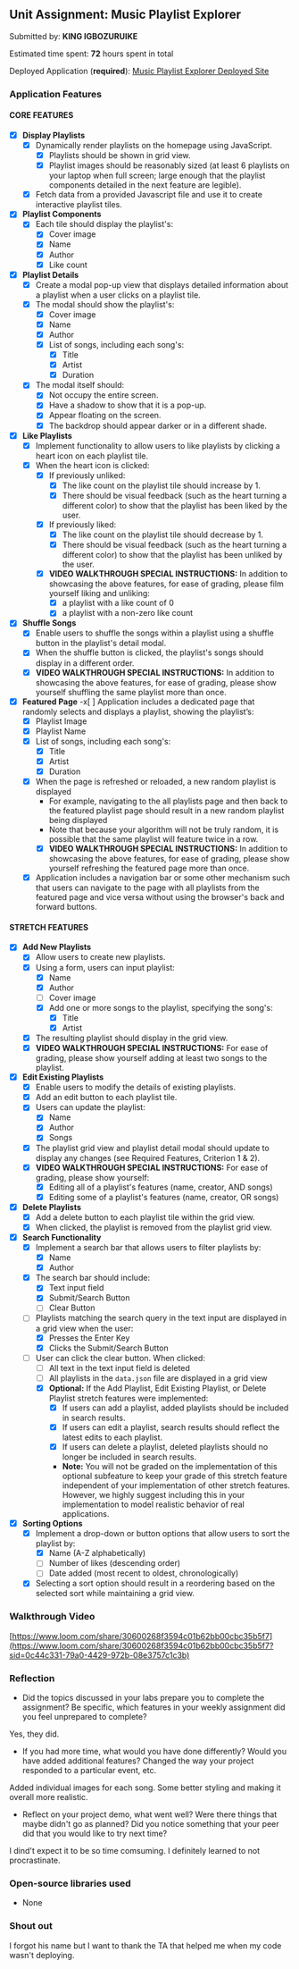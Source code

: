 ## Unit Assignment: Music Playlist Explorer

Submitted by: **KING IGBOZURUIKE**

Estimated time spent: **72** hours spent in total

Deployed Application (**required**): [Music Playlist Explorer Deployed Site](https://kingmusicplaylist.onrender.com/)

### Application Features

#### CORE FEATURES

- [x] **Display Playlists**
  - [x] Dynamically render playlists on the homepage using JavaScript.
    - [x] Playlists should be shown in grid view.
    - [x] Playlist images should be reasonably sized (at least 6 playlists on your laptop when full screen; large enough that the playlist components detailed in the next feature are legible).
  - [x] Fetch data from a provided Javascript file and use it to create interactive playlist tiles.

- [x] **Playlist Components**
  - [x] Each tile should display the playlist's:
    - [x] Cover image
    - [x] Name
    - [x] Author
    - [x] Like count

- [x] **Playlist Details**
  - [x] Create a modal pop-up view that displays detailed information about a playlist when a user clicks on a playlist tile.
  - [x] The modal should show the playlist's:
    - [x] Cover image
    - [x] Name
    - [x] Author
    - [x] List of songs, including each song's:
      - [x] Title
      - [x] Artist
      - [x] Duration
  - [x] The modal itself should:
    - [x] Not occupy the entire screen.
    - [x] Have a shadow to show that it is a pop-up.
    - [x] Appear floating on the screen.
    - [x] The backdrop should appear darker or in a different shade.

- [x] **Like Playlists**
  - [x] Implement functionality to allow users to like playlists by clicking a heart icon on each playlist tile.
  - [x] When the heart icon is clicked:
    - [x] If previously unliked:
      - [x] The like count on the playlist tile should increase by 1.
      - [x] There should be visual feedback (such as the heart turning a different color) to show that the playlist has been liked by the user.
    - [x] If previously liked:
      - [x] The like count on the playlist tile should decrease by 1.
      - [x] There should be visual feedback (such as the heart turning a different color) to show that the playlist has been unliked by the user.
    - [x] **VIDEO WALKTHROUGH SPECIAL INSTRUCTIONS:** In addition to showcasing the above features, for ease of grading, please film yourself liking and unliking:
      - [x] a playlist with a like count of 0
      - [x] a playlist with a non-zero like count

- [x] **Shuffle Songs**
  - [x] Enable users to shuffle the songs within a playlist using a shuffle button in the playlist's detail modal.
  - [x] When the shuffle button is clicked, the playlist's songs should display in a different order.
  - [x] **VIDEO WALKTHROUGH SPECIAL INSTRUCTIONS:** In addition to showcasing the above features, for ease of grading, please show yourself shuffling the same playlist more than once.

- [x] **Featured Page**
  -x[ ] Application includes a dedicated page that randomly selects and displays a playlist, showing the playlist’s:
    - [x] Playlist Image
    - [x] Playlist Name
    - [x] List of songs, including each song's:
      - [x] Title
      - [x] Artist
      - [x] Duration
  - [x] When the page is refreshed or reloaded, a new random playlist is displayed
    - For example, navigating to the all playlists page and then back to the featured playlist page should result in a new random playlist being displayed
    - Note that because your algorithm will not be truly random, it is possible that the same playlist will feature twice in a row.
    - [x] **VIDEO WALKTHROUGH SPECIAL INSTRUCTIONS:** In addition to showcasing the above features, for ease of grading, please show yourself refreshing the featured page more than once.
  - [x] Application includes a navigation bar or some other mechanism such that users can navigate to the page with all playlists from the featured page and vice versa without using the browser's back and forward buttons.

#### STRETCH FEATURES

- [x] **Add New Playlists**
  - [x] Allow users to create new playlists.
  - [x] Using a form, users can input playlist:
    - [x] Name
    - [x] Author
    - [ ] Cover image
    - [x] Add one or more songs to the playlist, specifying the song's:
      - [x] Title
      - [x] Artist
  - [x] The resulting playlist should display in the grid view.
  - [x] **VIDEO WALKTHROUGH SPECIAL INSTRUCTIONS:** For ease of grading, please show yourself adding at least two songs to the playlist.

- [x] **Edit Existing Playlists**
  - [x] Enable users to modify the details of existing playlists.
  - [x] Add an edit button to each playlist tile.
  - [x] Users can update the playlist:
    - [x] Name
    - [x] Author
    - [x] Songs
  - [x] The playlist grid view and playlist detail modal should update to display any changes (see Required Features, Criterion 1 & 2).
  - [x] **VIDEO WALKTHROUGH SPECIAL INSTRUCTIONS:** For ease of grading, please show yourself:
    - [x] Editing all of a playlist's features (name, creator, AND songs)
    - [x] Editing some of a playlist's features (name, creator, OR songs)

- [x] **Delete Playlists**
  - [x] Add a delete button to each playlist tile within the grid view.
  - [x] When clicked, the playlist is removed from the playlist grid view.

- [x] **Search Functionality**
  - [x] Implement a search bar that allows users to filter playlists by:
    - [x] Name
    - [x] Author
  - [x] The search bar should include:
    - [x] Text input field
    - [x] Submit/Search Button
    - [ ] Clear Button
  - [ ] Playlists matching the search query in the text input are displayed in a grid view when the user:
    - [x] Presses the Enter Key
    - [x] Clicks the Submit/Search Button
  - [ ] User can click the clear button. When clicked:
    - [ ] All text in the text input field is deleted
    - [ ] All playlists in the `data.json` file are displayed in a grid view
    - [x] **Optional:** If the Add Playlist, Edit Existing Playlist, or Delete Playlist stretch features were implemented:
      - [x] If users can add a playlist, added playlists should be included in search results.
      - [x] If users can edit a playlist, search results should reflect the latest edits to each playlist.
      - [x] If users can delete a playlist, deleted playlists should no longer be included in search results.
      - **Note:** You will not be graded on the implementation of this optional subfeature to keep your grade of this stretch feature independent of your implementation of other stretch features. However, we highly suggest including this in your implementation to model realistic behavior of real applications.

- [x] **Sorting Options**
  - [x] Implement a drop-down or button options that allow users to sort the playlist by:
    - [x] Name (A-Z alphabetically)
    - [ ] Number of likes (descending order)
    - [ ] Date added (most recent to oldest, chronologically)
  - [x] Selecting a sort option should result in a reordering based on the selected sort while maintaining a grid view.

### Walkthrough Video

[https://www.loom.com/share/30600268f3594c01b62bb00cbc35b5f7](https://www.loom.com/share/30600268f3594c01b62bb00cbc35b5f7?sid=0c44c331-79a0-4429-972b-08e3757c1c3b)

### Reflection

* Did the topics discussed in your labs prepare you to complete the assignment? Be specific, which features in your weekly assignment did you feel unprepared to complete?

Yes, they did.

* If you had more time, what would you have done differently? Would you have added additional features? Changed the way your project responded to a particular event, etc.

Added individual images for each song. Some better styling and making it overall more realistic.

* Reflect on your project demo, what went well? Were there things that maybe didn't go as planned? Did you notice something that your peer did that you would like to try next time?

I dind't expect it to be so time comsuming. I definitely learned to not procrastinate.

### Open-source libraries used

- None

### Shout out

I forgot his name but I want to thank the TA that helped me when my code wasn't deploying.
